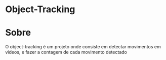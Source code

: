 # Object-Tracking
<h1>Sobre</h1>
<p>O object-tracking é um projeto onde consiste em detectar movimentos em videos, e fazer a contagem de cada movimento detectado</p>
